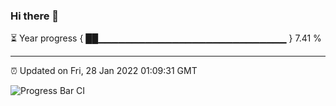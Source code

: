 ### Hi there 👋

⏳ Year progress { ██▁▁▁▁▁▁▁▁▁▁▁▁▁▁▁▁▁▁▁▁▁▁▁▁▁▁▁▁ } 7.41 %

---

⏰ Updated on Fri, 28 Jan 2022 01:09:31 GMT

![Progress Bar CI](https://github.com/ZhaoGui/ZhaoGui/workflows/Progress%20Bar%20CI/badge.svg)
